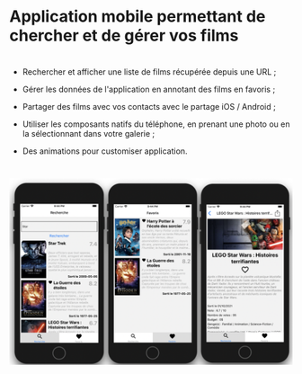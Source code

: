 #  Application mobile permettant de chercher et de gérer vos films
# # 
- Rechercher et afficher une liste de films récupérée depuis une URL ;

- Gérer les données de l'application en annotant des films en favoris ;

- Partager des films avec vos contacts avec le partage iOS / Android ;

- Utiliser les composants natifs du téléphone, en prenant une photo ou en la sélectionnant dans votre galerie ;

- Des animations pour customiser application.


#
![Screenshot](./assets/git_s_f_d.png)